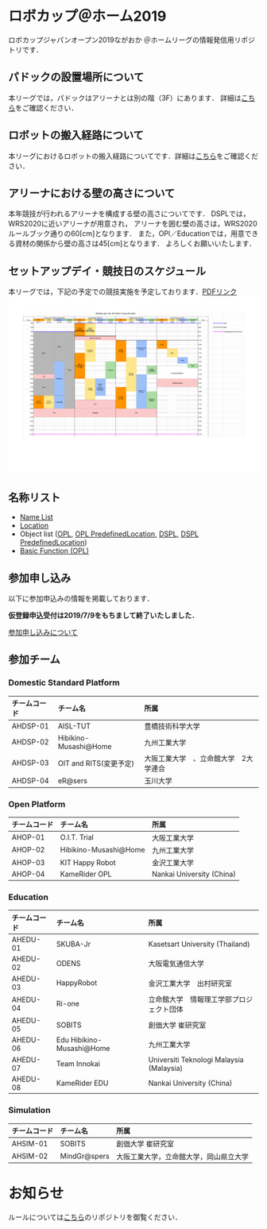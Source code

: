 # ロボカップ＠ホーム2019
ロボカップジャパンオープン2019ながおか ＠ホームリーグの情報発信用リポジトリです．

## パドックの設置場所について
本リーグでは，パドックはアリーナとは別の階（3F）にあります．
詳細は[こちら](robot_hannyu_y1.pdf)をご確認ください．


## ロボットの搬入経路について
本リーグにおけるロボットの搬入経路についてです．詳細は[こちら](robot_hannyu_y1.pdf)をご確認ください．

## アリーナにおける壁の高さについて
本年競技が行われるアリーナを構成する壁の高さについてです．
DSPLでは，WRS2020に近いアリーナが用意され，
アリーナを囲む壁の高さは，WRS2020ルールブック通りの60[cm]となります．
また，OPl／Educationでは，用意できる資材の関係から壁の高さは45[cm]となります．
よろしくお願いいたします．

## セットアップデイ・競技日のスケジュール
本リーグでは，下記の予定での競技実施を予定しております．[PDFリンク](TimeTable_y5.pdf)
![スケジュール](TimeTable_y5.png)

## 名称リスト
- [Name List](name_list.md)
- [Location](ArinaLayout.pdf)
- Object list ([OPL](OPL_ObjectList_Known&Alike.pdf), [OPL PredefinedLocation](OPL_PredefinedLocation.pdf), [DSPL](DSPL_ObjectList.pdf), [DSPL PredefinedLocation](DSPL_PredefinedLocation.pdf))
- [Basic Function (OPL)](BasicFunction.pdf)

## 参加申し込み
以下に参加申込みの情報を掲載しております．

**仮登録申込受付は2019/7/9をもちまして終了いたしました．**

[参加申し込みについて](Registration.md)

## 参加チーム

### Domestic Standard Platform
| チームコード | チーム名 | 所属 |
|:-|:-|:-|
| AHDSP-01 | AISL-TUT | 豊橋技術科学大学 |
| AHDSP-02 | Hibikino-Musashi@Home | 九州工業大学 |
| AHDSP-03 | OIT and RITS(変更予定) | 大阪工業大学　、立命館大学　2大学連合|
| AHDSP-04 | eR@sers | 玉川大学 |

### Open Platform
| チームコード | チーム名 | 所属 |
|:-|:-|:-|
| AHOP-01 | O.I.T. Trial | 大阪工業大学 |
| AHOP-02 | Hibikino-Musashi@Home | 九州工業大学 |
| AHOP-03 | KIT Happy Robot | 金沢工業大学 |
| AHOP-04 | KameRider OPL | Nankai University (China) |

### Education
| チームコード | チーム名 | 所属 |
|:-|:-|:-|
| AHEDU-01 | SKUBA-Jr | Kasetsart University (Thailand) |
| AHEDU-02 | ODENS | 大阪電気通信大学 |
| AHEDU-03 | HappyRobot | 金沢工業大学　出村研究室 |
| AHEDU-04 | Ri-one | 立命館大学　情報理工学部プロジェクト団体 |
| AHEDU-05 | SOBITS | 創価大学 崔研究室 |
| AHEDU-06 | Edu Hibikino-Musashi@Home | 九州工業大学 |
| AHEDU-07 | Team Innokai | Universiti Teknologi Malaysia (Malaysia) |
| AHEDU-08 | KameRider EDU | Nankai University (China) |

### Simulation
| チームコード | チーム名 | 所属 |
|:-|:-|:-|
| AHSIM-01 | SOBITS | 創価大学 崔研究室 |
| AHSIM-02 | MindGr@spers | 大阪工業大学，立命館大学，岡山県立大学 |

# お知らせ
ルールについては[こちら](https://github.com/RoboCupAtHomeJP/Rule2019)のリポジトリを御覧ください．